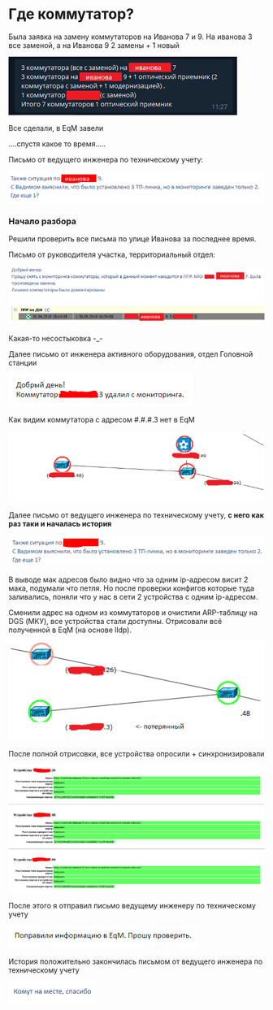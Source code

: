 # Где коммутатор?

Была заявка на замену коммутаторов на Иванова 7 и 9. На иванова 3 все заменой, а на Иванова 9 2 замены + 1 новый

![](../../.gitbook/assets/image%20%2830%29.png)

Все сделали, в EqM завели

....спустя какое то время.....

Письмо от ведущего инженера по техническому учету:

![](../../.gitbook/assets/image%20%2876%29.png)

### Начало разбора

Решили проверить все письма по улице Иванова за последнее время.

Письмо от руководителя участка, территориальный отдел:

![](../../.gitbook/assets/image%20%2881%29.png)

Какая-то несостыковка -\_-

Далее письмо от инженера активного оборудования, отдел Головной станции

![](../../.gitbook/assets/image%20%284%29.png)

Как видим коммутатора с адресом \#.\#.\#.3 нет в EqM

![](../../.gitbook/assets/image%20%2880%29.png)

Далее письмо от ведущего инженера по техническому учету, **с него как раз таки и началась история**

![](../../.gitbook/assets/image%20%2836%29.png)

В выводе мак адресов было видно что за одним ip-адресом висит 2 мака, подумали что петля. Но после проверки конфигов которые туда заливались, поняли что у нас в сети 2 устройства с одним ip-адресом. 

Сменили адрес на одном из коммутаторов и очистили ARP-таблицу на DGS \(МКУ\), все устройства стали доступны. Отрисовали всё полученной в EqM \(на основе lldp\).

![](../../.gitbook/assets/image%20%2815%29.png)

После полной отрисовки, все устройства опросили + синхронизировали

![](../../.gitbook/assets/image%20%2847%29.png)

После этого я отправил письмо ведущему инженеру по техническому учету

![](../../.gitbook/assets/image%20%2849%29.png)

История положительно закончилась письмом от ведущего инженера по техническому учету

![](../../.gitbook/assets/image%20%2856%29.png)


